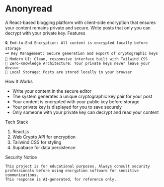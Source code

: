 # Anonyread

A React-based blogging platform with client-side encryption that ensures your content remains private and secure. Write posts that only you can decrypt with your private key.
Features

    🔒 End-to-End Encryption: All content is encrypted locally before storage
    🗝️ Key Management: Secure generation and export of cryptographic keys
    📱 Modern UI: Clean, responsive interface built with Tailwind CSS
    🔐 Zero-Knowledge Architecture: Your private keys never leave your device
    💾 Local Storage: Posts are stored locally in your browser

How It Works

- Write your content in the secure editor
- The system generates a unique cryptographic key pair for your post
- Your content is encrypted with your public key before storage
- Your private key is displayed for you to save securely
- Only someone with your private key can decrypt and read your content

Tech Stack

1. React.js
2. Web Crypto API for encryption
3. Tailwind CSS for styling
4. Supabase for data persistence

Security Notice

    This project is for educational purposes. Always consult security professionals before using encryption software for sensitive communications.
    This response is AI-generated, for reference only.